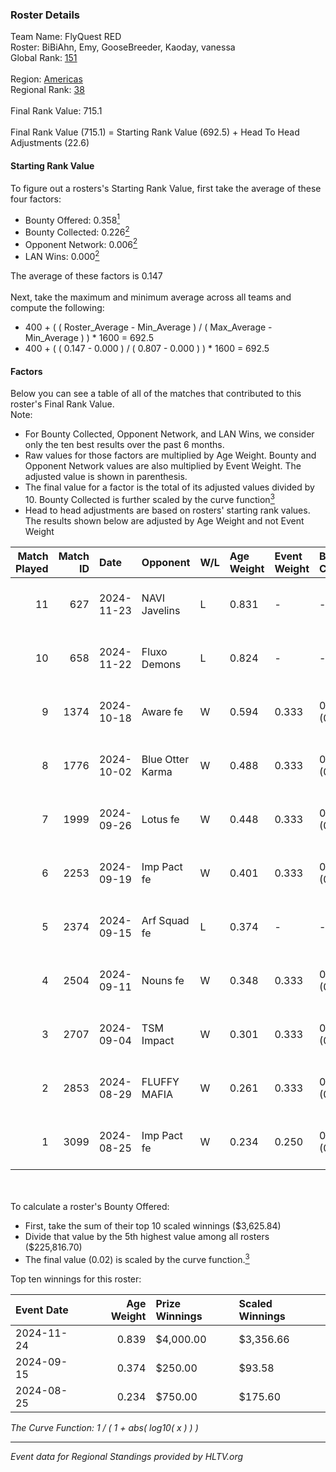 ### Roster Details<br />
Team Name: FlyQuest RED<br />
Roster: BiBiAhn, Emy, GooseBreeder, Kaoday, vanessa<br />
Global Rank: [151](../../standings_global_2025_01_17.md)<br />
<br />
Region: [Americas]( ../../standings_americas_2025_01_17.md)<br />
Regional Rank: [38]( ../../standings_americas_2025_01_17.md)<br />
<br />
Final Rank Value:  715.1<br />
<br />
Final Rank Value (715.1) = Starting Rank Value (692.5) + Head To Head Adjustments (22.6)<br />

#### Starting Rank Value<br />
To figure out a rosters's Starting Rank Value, first take the average of these four factors:<br />
- Bounty Offered: 0.358[<sup>1</sup>](#table2)
- Bounty Collected: 0.226[<sup>2</sup>](#table1)
- Opponent Network: 0.006[<sup>2</sup>](#table1)
- LAN Wins: 0.000[<sup>2</sup>](#table1)

The average of these factors is 0.147<br />
<br />
Next, take the maximum and minimum average across all teams and compute the following:<br />
- 400 + ( ( Roster_Average - Min_Average ) / ( Max_Average - Min_Average ) ) * 1600 = 692.5
- 400 + ( ( 0.147 - 0.000 ) / ( 0.807 - 0.000 ) ) * 1600 = 692.5


#### Factors<br />
Below you can see a table of all of the matches that contributed to this roster's Final Rank Value.<br />
Note:<br />

- For Bounty Collected, Opponent Network, and LAN Wins, we consider only the ten best results over the past 6 months.
- Raw values for those factors are multiplied by Age Weight. Bounty and Opponent Network values are also multiplied by Event Weight. The adjusted value is shown in parenthesis.
- The final value for a factor is the total of its adjusted values divided by 10. Bounty Collected is further scaled by the curve function[<sup>3</sup>](#curveFunction)
- Head to head adjustments are based on rosters' starting rank values. The results shown below are adjusted by Age Weight and not Event Weight
<span id="table1"></span><br />


| Match Played | Match ID | Date       | Opponent         | W/L | Age Weight | Event Weight | Bounty Collected | Opponent Network | LAN Wins  | H2H Adj. | Roster                                      |
| -: | -: | :- | :- | :- | :- | :- | :- | :- | :- | -: | :- |
|           11 |      627 | 2024-11-23 | NAVI Javelins    | L   | 0.831      | -            | -                | -                | -         |    -1.39 | BiBiAhn, Emy, GooseBreeder, Kaoday, vanessa |
|           10 |      658 | 2024-11-22 | Fluxo Demons     | L   | 0.824      | -            | -                | -                | -         |    -8.26 | BiBiAhn, Emy, GooseBreeder, Kaoday, vanessa |
|            9 |     1374 | 2024-10-18 | Aware fe         | W   | 0.594      | 0.333        | 0.003 (0.001)    | 0.022 (0.004)    | 0 (0.000) |     6.69 | BiBiAhn, Emy, GooseBreeder, Kaoday, vanessa |
|            8 |     1776 | 2024-10-02 | Blue Otter Karma | W   | 0.488      | 0.333        | 0.003 (0.001)    | 0.035 (0.006)    | 0 (0.000) |     5.97 | BiBiAhn, Emy, GooseBreeder, Kaoday, vanessa |
|            7 |     1999 | 2024-09-26 | Lotus fe         | W   | 0.448      | 0.333        | 0.003 (0.000)    | 0.018 (0.003)    | 0 (0.000) |     5.38 | BiBiAhn, Emy, GooseBreeder, Kaoday, vanessa |
|            6 |     2253 | 2024-09-19 | Imp Pact fe      | W   | 0.401      | 0.333        | 0.005 (0.001)    | 0.104 (0.014)    | 0 (0.000) |     5.52 | BiBiAhn, Emy, GooseBreeder, Kaoday, vanessa |
|            5 |     2374 | 2024-09-15 | Arf Squad fe     | L   | 0.374      | -            | -                | -                | -         |    -7.12 | BiBiAhn, Emy, GooseBreeder, Kaoday, vanessa |
|            4 |     2504 | 2024-09-11 | Nouns fe         | W   | 0.348      | 0.333        | 0.004 (0.000)    | 0.067 (0.008)    | 0 (0.000) |     4.53 | BiBiAhn, Emy, GooseBreeder, Kaoday, vanessa |
|            3 |     2707 | 2024-09-04 | TSM Impact       | W   | 0.301      | 0.333        | 0.005 (0.000)    | 0.079 (0.008)    | 0 (0.000) |     4.27 | BiBiAhn, Emy, GooseBreeder, Kaoday, vanessa |
|            2 |     2853 | 2024-08-29 | FLUFFY MAFIA     | W   | 0.261      | 0.333        | 0.005 (0.000)    | 0.099 (0.009)    | 0 (0.000) |     3.69 | BiBiAhn, Emy, GooseBreeder, Kaoday, vanessa |
|            1 |     3099 | 2024-08-25 | Imp Pact fe      | W   | 0.234      | 0.250        | 0.005 (0.000)    | 0.104 (0.006)    | 0 (0.000) |     3.33 | BiBiAhn, Emy, GooseBreeder, Kaoday, vanessa |

<br />
<span id="table2"></span><br />
To calculate a roster's Bounty Offered:<br />

- First, take the sum of their top 10 scaled winnings ($3,625.84)
- Divide that value by the 5th highest value among all rosters ($225,816.70)
- The final value (0.02) is scaled by the curve function.[<sup>3</sup>](#curveFunction)

Top ten winnings for this roster:<br />

| Event Date | Age Weight | Prize Winnings | Scaled Winnings |
| :- | -: | :- | :- |
| 2024-11-24 |      0.839 | $4,000.00      | $3,356.66       |
| 2024-09-15 |      0.374 | $250.00        | $93.58          |
| 2024-08-25 |      0.234 | $750.00        | $175.60         |


<span id="curveFunction"></span>_The Curve Function: 1 / ( 1 + abs( log10( x ) ) )_<br />

---
_Event data for Regional Standings provided by HLTV.org_<br />
